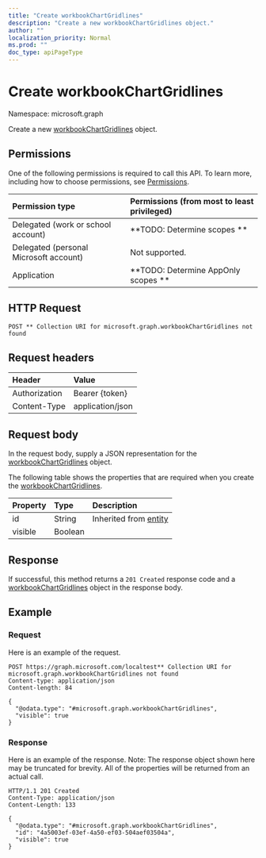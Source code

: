 ```yaml
---
title: "Create workbookChartGridlines"
description: "Create a new workbookChartGridlines object."
author: ""
localization_priority: Normal
ms.prod: ""
doc_type: apiPageType
---
```


# Create workbookChartGridlines

Namespace: microsoft.graph

Create a new [workbookChartGridlines](../resources/workbookchartgridlines.md) object.

## Permissions
One of the following permissions is required to call this API. To learn more, including how to choose permissions, see [Permissions](/concepts/permissions-reference.md).

|Permission type|Permissions (from most to least privileged)|
|:---|:---|
|Delegated (work or school account)|**TODO: Determine scopes **|
|Delegated (personal Microsoft account)|Not supported.|
|Application|**TODO: Determine AppOnly scopes **|

## HTTP Request
<!-- {
  "blockType": "ignored"
}
-->
``` http
POST ** Collection URI for microsoft.graph.workbookChartGridlines not found
```

## Request headers
|Header|Value|
|:---|:---|
|Authorization|Bearer {token}|
|Content-Type|application/json|

## Request body
In the request body, supply a JSON representation for the [workbookChartGridlines](../resources/workbookchartgridlines.md) object.

The following table shows the properties that are required when you create the [workbookChartGridlines](../resources/workbookchartgridlines.md).

|Property|Type|Description|
|:---|:---|:---|
|id|String| Inherited from [entity](../resources/entity.md)|
|visible|Boolean||



## Response
If successful, this method returns a `201 Created` response code and a [workbookChartGridlines](../resources/workbookchartgridlines.md) object in the response body.

## Example

### Request
Here is an example of the request.
<!-- {
  "blockType": "request",
  "name": "create_workbookchartgridlines_from_"
}
-->
``` http
POST https://graph.microsoft.com/localtest** Collection URI for microsoft.graph.workbookChartGridlines not found
Content-type: application/json
Content-length: 84

{
  "@odata.type": "#microsoft.graph.workbookChartGridlines",
  "visible": true
}
```

### Response
Here is an example of the response. Note: The response object shown here may be truncated for brevity. All of the properties will be returned from an actual call.
<!-- {
  "blockType": "response",
  "truncated": true,
  "@odata.type": "microsoft.graph.workbookchartgridlines"
}
-->
``` http
HTTP/1.1 201 Created
Content-Type: application/json
Content-Length: 133

{
  "@odata.type": "#microsoft.graph.workbookChartGridlines",
  "id": "4a5003ef-03ef-4a50-ef03-504aef03504a",
  "visible": true
}
```

